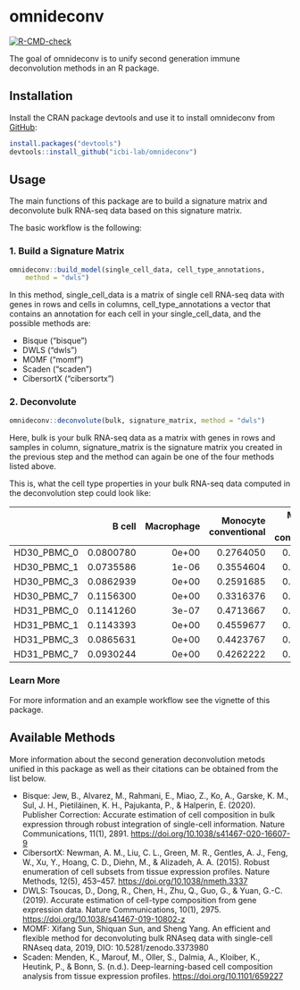 
<!-- README.md is generated from README.Rmd. Please edit that file -->

# omnideconv

<!-- badges: start -->

[![R-CMD-check](https://github.com/icbi-lab/omnideconv/workflows/R-CMD-check/badge.svg)](https://github.com/icbi-lab/omnideconv/actions)
<!-- badges: end -->

The goal of omnideconv is to unify second generation immune
deconvolution methods in an R package.

## Installation

Install the CRAN package devtools and use it to install omnideconv from
[GitHub](https://github.com/):

``` r
install.packages("devtools")
devtools::install_github("icbi-lab/omnideconv")
```

## Usage

The main functions of this package are to build a signature matrix and
deconvolute bulk RNA-seq data based on this signature matrix.

The basic workflow is the following:

### 1. Build a Signature Matrix

``` r
omnideconv::build_model(single_cell_data, cell_type_annotations,
    method = "dwls")
```

In this method, single\_cell\_data is a matrix of single cell RNA-seq
data with genes in rows and cells in columns, cell\_type\_annotations a
vector that contains an annotation for each cell in your
single\_cell\_data, and the possible methods are:

-   Bisque (“bisque”)
-   DWLS (“dwls”)
-   MOMF (“momf”)
-   Scaden (“scaden”)
-   CibersortX (“cibersortx”)

### 2. Deconvolute

``` r
omnideconv::deconvolute(bulk, signature_matrix, method = "dwls")
```

Here, bulk is your bulk RNA-seq data as a matrix with genes in rows and
samples in column, signature\_matrix is the signature matrix you created
in the previous step and the method can again be one of the four methods
listed above.

This is, what the cell type properties in your bulk RNA-seq data
computed in the deconvolution step could look like:

|               |    B cell | Macrophage | Monocyte conventional | Monocyte non-conventional |   NK cell | T cell CD4 | T cell CD8 | T cell dividing | T cell regulatory |
|:--------------|----------:|-----------:|----------------------:|--------------------------:|----------:|-----------:|-----------:|----------------:|------------------:|
| HD30\_PBMC\_0 | 0.0800780 |      0e+00 |             0.2764050 |                 0.1427114 | 0.1385384 |  0.3316996 |  0.0277395 |       0.0026353 |         0.0001929 |
| HD30\_PBMC\_1 | 0.0735586 |      1e-06 |             0.3554604 |                 0.1236851 | 0.1253645 |  0.2968113 |  0.0243933 |       0.0007228 |         0.0000029 |
| HD30\_PBMC\_3 | 0.0862939 |      0e+00 |             0.2591685 |                 0.1246382 | 0.1305280 |  0.3595342 |  0.0360420 |       0.0037421 |         0.0000530 |
| HD30\_PBMC\_7 | 0.1156300 |      0e+00 |             0.3316376 |                 0.0226567 | 0.1140384 |  0.3596168 |  0.0545500 |       0.0017350 |         0.0001355 |
| HD31\_PBMC\_0 | 0.1141260 |      3e-07 |             0.4713667 |                 0.0024376 | 0.0511600 |  0.3026050 |  0.0571770 |       0.0010128 |         0.0001147 |
| HD31\_PBMC\_1 | 0.1143393 |      0e+00 |             0.4559677 |                 0.0000000 | 0.0408233 |  0.3235003 |  0.0651854 |       0.0001089 |         0.0000752 |
| HD31\_PBMC\_3 | 0.0865631 |      0e+00 |             0.4423767 |                 0.0000000 | 0.0486223 |  0.3520335 |  0.0686691 |       0.0015950 |         0.0001403 |
| HD31\_PBMC\_7 | 0.0930244 |      0e+00 |             0.4262222 |                 0.0000000 | 0.0583644 |  0.3587579 |  0.0632944 |       0.0000000 |         0.0003367 |

### Learn More

For more information and an example workflow see the vignette of this
package.

## Available Methods

More information about the second generation deconvolution metods
unified in this package as well as their citations can be obtained from
the list below.

-   Bisque: Jew, B., Alvarez, M., Rahmani, E., Miao, Z., Ko, A.,
    Garske, K. M., Sul, J. H., Pietiläinen, K. H., Pajukanta, P., &
    Halperin, E. (2020). Publisher Correction: Accurate estimation of
    cell composition in bulk expression through robust integration of
    single-cell information. Nature Communications, 11(1), 2891.
    <https://doi.org/10.1038/s41467-020-16607-9>
-   CibersortX: Newman, A. M., Liu, C. L., Green, M. R., Gentles, A. J.,
    Feng, W., Xu, Y., Hoang, C. D., Diehn, M., & Alizadeh, A. A. (2015).
    Robust enumeration of cell subsets from tissue expression profiles.
    Nature Methods, 12(5), 453–457. <https://doi.org/10.1038/nmeth.3337>
-   DWLS: Tsoucas, D., Dong, R., Chen, H., Zhu, Q., Guo, G., & Yuan,
    G.-C. (2019). Accurate estimation of cell-type composition from gene
    expression data. Nature Communications, 10(1), 2975.
    <https://doi.org/10.1038/s41467-019-10802-z>
-   MOMF: Xifang Sun, Shiquan Sun, and Sheng Yang. An efficient and
    flexible method for deconvoluting bulk RNAseq data with single-cell
    RNAseq data, 2019, DIO: 10.5281/zenodo.3373980
-   Scaden: Menden, K., Marouf, M., Oller, S., Dalmia, A., Kloiber, K.,
    Heutink, P., & Bonn, S. (n.d.). Deep-learning-based cell composition
    analysis from tissue expression profiles.
    <https://doi.org/10.1101/659227>
